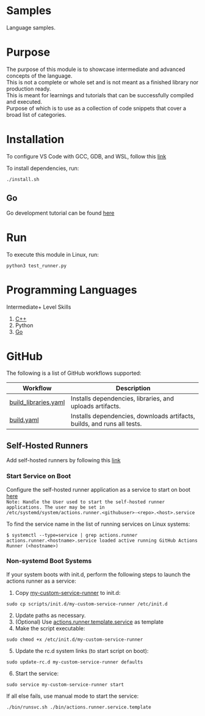 # Samples
Language samples.

# Purpose
The purpose of this module is to showcase intermediate and advanced concepts of the language. \
This is not a complete or whole set and is not meant as a finished library nor production ready. \
This is meant for learnings and tutorials that can be successfully compiled and executed. \
Purpose of which is to use as a collection of code snippets that cover a broad list of categories.

# Installation

To configure VS Code with GCC, GDB, and WSL, follow this [link](https://code.visualstudio.com/docs/cpp/config-wsl)

To install dependencies, run:
```
./install.sh
```

## Go

Go development tutorial can be found [here](https://code.visualstudio.com/docs/languages/go)

# Run

To execute this module in Linux, run:
```
python3 test_runner.py
```

# Programming Languages

Intermediate+ Level Skills
1. [C++](tests/cpp/README.md) 
2. Python
3. [Go](tests/go/README.md)

# GitHub

The following is a list of GitHub workflows supported:

| Workflow                            | Description                                                                          |
|-------------------------------------|--------------------------------------------------------------------------------------|
|[build_libraries.yaml](\.github/workflows/build_libraries.yaml) | Installs dependencies, libraries, and uploads artifacts.|
|[build.yaml](\.github/workflows/build.yaml) | Installs dependencies, downloads artifacts, builds, and runs all tests.|

## Self-Hosted Runners

Add self-hosted runners by following this [link](https://docs.github.com/en/actions/hosting-your-own-runners/managing-self-hosted-runners/adding-self-hosted-runners)

### Start Service on Boot

Configure the self-hosted runner application as a service to start on boot [here](https://docs.github.com/en/actions/hosting-your-own-runners/managing-self-hosted-runners/configuring-the-self-hosted-runner-application-as-a-service)\
`Note: Handle the User used to start the self-hosted runner applications. The user may be set in /etc/systemd/system/actions.runner.<githubuser>-<repo>.<host>.service`

To find the service name in the list of running services on Linux systems:
```
$ systemctl --type=service | grep actions.runner
actions.runner.<hostname>.service loaded active running GitHub Actions Runner (<hostname>)
```

### Non-systemd Boot Systems

If your system boots with init.d, perform the following steps to launch the actions runner as a service:
1. Copy [my-custom-service-runner](scripts/init.d/my-custom-service-runner) to init.d: 
```
sudo cp scripts/init.d/my-custom-service-runner /etc/init.d
```
2. Update paths as necessary.
3. (Optional) Use [actions.runner.template.service](scripts/init.d/actions.runner.template.service) as template
4. Make the script executable: 
```
sudo chmod +x /etc/init.d/my-custom-service-runner
```
5. Update the rc.d system links (to start script on boot): 
```
sudo update-rc.d my-custom-service-runner defaults
```
6. Start the service: 
```
sudo service my-custom-service-runner start
```

If all else fails, use manual mode to start the service:
``` 
./bin/runsvc.sh ./bin/actions.runner.service.template
```

